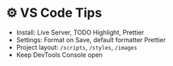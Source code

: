 # ⚙️ VS Code Tips

- Install: Live Server, TODO Highlight, Prettier
- Settings: Format on Save, default formatter Prettier
- Project layout: `/scripts`, `/styles`, `/images`
- Keep DevTools Console open
